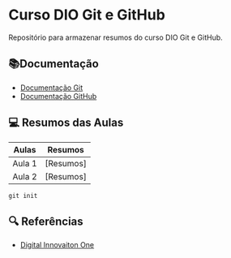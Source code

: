 # Curso DIO Git e GitHub

Repositório para armazenar resumos do curso DIO Git e GitHub.

## 📚Documentação

- [Documentação Git](https://git-scm.com/doc)
- [Documentação GitHub](https://docs.github.com/)

## 💻 Resumos das Aulas


| Aulas | Resumos | 
|-------|---------|
| Aula 1 | [Resumos] |
| Aula 2 | [Resumos] |
``` 
git init
```

## 🔍 Referências 
- [Digital Innovaiton One](https://www.dio.me/)

